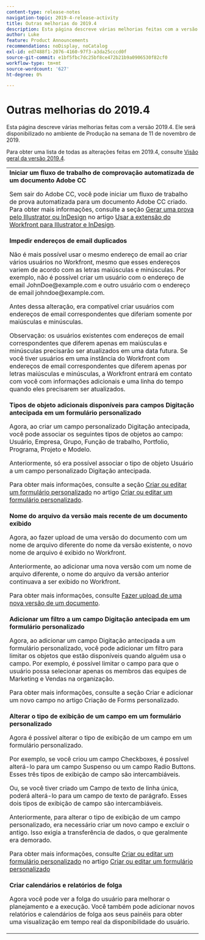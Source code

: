 ```yaml
---
content-type: release-notes
navigation-topic: 2019-4-release-activity
title: Outras melhorias do 2019.4
description: Esta página descreve várias melhorias feitas com a versão 2019.4. Ele será disponibilizado no ambiente de Produção na semana de 11 de novembro de 2019.
author: Luke
feature: Product Announcements
recommendations: noDisplay, noCatalog
exl-id: ed7488f1-2076-4160-97f3-a3da25cccd0f
source-git-commit: e1bf5fbc7dc25bf8ce472b21b9a0906530f82cf0
workflow-type: tm+mt
source-wordcount: '627'
ht-degree: 0%

---
```


# Outras melhorias do 2019.4

Esta página descreve várias melhorias feitas com a versão 2019.4. Ele será disponibilizado no ambiente de Produção na semana de 11 de novembro de 2019.

Para obter uma lista de todas as alterações feitas em 2019.4, consulte [Visão geral da versão 2019.4](../../../../product-announcements/product-releases/quarterly-release-archive/2019.4-release-activity/2019-4-release-activity-overview.md).

<table style="table-layout:auto"> 
 <col> 
 <tbody> 
  <tr> 
   <td> <strong>Iniciar um fluxo de trabalho de comprovação automatizada de um documento Adobe CC</strong> <p>Sem sair do Adobe CC, você pode iniciar um fluxo de trabalho de prova automatizada para um documento Adobe CC criado. Para obter mais informações, consulte a seção <a href="../../../../documents/workfront-for-adobe-creative-cloud/use-wf-adobe-cc.md#generate" class="MCXref xref" xrefformat="{para}">Gerar uma prova pelo Illustrator ou InDesign</a> no artigo <a href="../../../../documents/workfront-for-adobe-creative-cloud/use-wf-adobe-cc.md" class="MCXref xref" xrefformat="{para}">Usar a extensão do Workfront para Illustrator e InDesign</a>.</p> </td> 
  </tr> 
  <!--
   <tr data-mc-conditions="QuicksilverOrClassic.Draft mode"> 
    <td><strong>Workfront G Suite add-on</strong> <p>Now you can manage Workfront objects directly from Gmail, Google Calendar, and Google Drive.</p> <p>When you open a Workfront notification email, instantly view all information about the associated object and take actions, such as reviewing content or updating a status, without leaving your Inbox.</p> <p>When you open a non-Workfront email:</p> 
     <ul> 
      <li>Convert it into a task or issue.</li> 
      <li>Associate it with a project.</li> 
      <li>Assign it as a work item.</li> 
      <li>Add it to a work item as an update.</li> 
      <li>Upload its attachments to Workfront.</li> 
     </ul> <p>Manage Workfront objects without leaving G Suite:</p> 
     <ul> 
      <li>Post updates and replies to comments.</li> 
      <li>View and manage documents associated with a task or issue.</li> 
     </ul> <p>Access and work with object details:</p> 
     <ul> 
      <li>Read the description</li> 
      <li>View the parent object</li> 
      <li>Change the status</li> 
      <li>Access custom data</li> 
      <li>Mark it as complete.</li> 
     </ul> <p>And access your Workfront Home content, including tasks, issues, approvals, and access requests, without leaving G Suite.</p> <p>For more information, see <a href="../../../../workfront-integrations-and-apps/workfront-for-g-suite/workfront-for-gsuite.md" class="MCXref xref" xrefformat="{para}">Adobe Workfront for G Suite</a>.</p> </td> 
   </tr>
  --> 
  <tr> 
   <td> <strong>Impedir endereços de email duplicados</strong> <p>Não é mais possível usar o mesmo endereço de email ao criar vários usuários no Workfront, mesmo que esses endereços variem de acordo com as letras maiúsculas e minúsculas. Por exemplo, não é possível criar um usuário com o endereço de email JohnDoe@example.com e outro usuário com o endereço de email johndoe@example.com. </p> <p>Antes dessa alteração, era compatível criar usuários com endereços de email correspondentes que diferiam somente por maiúsculas e minúsculas. </p> <p>Observação: os usuários existentes com endereços de email correspondentes que diferem apenas em maiúsculas e minúsculas precisarão ser atualizados em uma data futura. Se você tiver usuários em uma instância do Workfront com endereços de email correspondentes que diferem apenas por letras maiúsculas e minúsculas, a Workfront entrará em contato com você com informações adicionais e uma linha do tempo quando eles precisarem ser atualizados.</p> </td> 
  </tr> 
  <tr> 
   <td> 
    <div> 
     <strong>Tipos de objeto adicionais disponíveis para campos Digitação antecipada em um formulário personalizado</strong> 
     <p>Agora, ao criar um campo personalizado Digitação antecipada, você pode associar os seguintes tipos de objetos ao campo: Usuário, Empresa, Grupo, Função de trabalho, Portfolio, Programa, Projeto e Modelo.</p> 
     <p>Anteriormente, só era possível associar o tipo de objeto Usuário a um campo personalizado Digitação antecipada.</p> 
     <p>Para obter mais informações, consulte a seção <a href="../../../../administration-and-setup/customize-workfront/create-manage-custom-forms/create-or-edit-a-custom-form.md#create" class="MCXref xref" xrefformat="{para}">Criar ou editar um formulário personalizado</a> no artigo <a href="../../../../administration-and-setup/customize-workfront/create-manage-custom-forms/create-or-edit-a-custom-form.md" class="MCXref xref" xrefformat="{para}">Criar ou editar um formulário personalizado</a>.</p> 
    </div> </td> 
  </tr> 
  <tr> 
   <td> <strong>Nome do arquivo da versão mais recente de um documento exibido</strong> <p>Agora, ao fazer upload de uma versão do documento com um nome de arquivo diferente do nome da versão existente, o novo nome de arquivo é exibido no Workfront.</p> <p>Anteriormente, ao adicionar uma nova versão com um nome de arquivo diferente, o nome do arquivo da versão anterior continuava a ser exibido no Workfront.</p> <p>Para obter mais informações, consulte <a href="../../../../documents/managing-documents/upload-new-document-version.md" class="MCXref xref" xrefformat="{para}">Fazer upload de uma nova versão de um documento</a>.</p> </td> 
  </tr> 
  <tr> 
   <td> <strong>Adicionar um filtro a um campo Digitação antecipada em um formulário personalizado</strong> <p>Agora, ao adicionar um campo Digitação antecipada a um formulário personalizado, você pode adicionar um filtro para limitar os objetos que estão disponíveis quando alguém usa o campo. Por exemplo, é possível limitar o campo para que o usuário possa selecionar apenas os membros das equipes de Marketing e Vendas na organização.</p> <p>Para obter mais informações, consulte a seção Criar e adicionar um novo campo no artigo Criação de Forms personalizado.</p> </td> 
  </tr> 
  <tr> 
   <td> 
    <div> 
     <strong>Alterar o tipo de exibição de um campo em um formulário personalizado</strong> 
     <p>Agora é possível alterar o tipo de exibição de um campo em um formulário personalizado.</p> 
     <p>Por exemplo, se você criou um campo Checkboxes, é possível alterá-lo para um campo Suspenso ou um campo Radio Buttons. Esses três tipos de exibição de campo são intercambiáveis.</p> 
     <p>Ou, se você tiver criado um Campo de texto de linha única, poderá alterá-lo para um campo de texto de parágrafo. Esses dois tipos de exibição de campo são intercambiáveis.</p> 
     <p>Anteriormente, para alterar o tipo de exibição de um campo personalizado, era necessário criar um novo campo e excluir o antigo. Isso exigia a transferência de dados, o que geralmente era demorado.</p> 
     <p>Para obter mais informações, consulte <a href="../../../../administration-and-setup/customize-workfront/create-manage-custom-forms/create-or-edit-a-custom-form.md#create" class="MCXref xref" xrefformat="{para}">Criar ou editar um formulário personalizado</a> no artigo <a href="../../../../administration-and-setup/customize-workfront/create-manage-custom-forms/create-or-edit-a-custom-form.md" class="MCXref xref" xrefformat="{para}">Criar ou editar um formulário personalizado</a></p> 
    </div> </td> 
  </tr> 
  <tr> 
   <td> 
    <div> 
     <strong>Criar calendários e relatórios de folga</strong> 
     <p>Agora você pode ver a folga do usuário para melhorar o planejamento e a execução. Você também pode adicionar novos relatórios e calendários de folga aos seus painéis para obter uma visualização em tempo real da disponibilidade do usuário.</p> 
    </div> </td> 
  </tr> 
 </tbody> 
</table>
